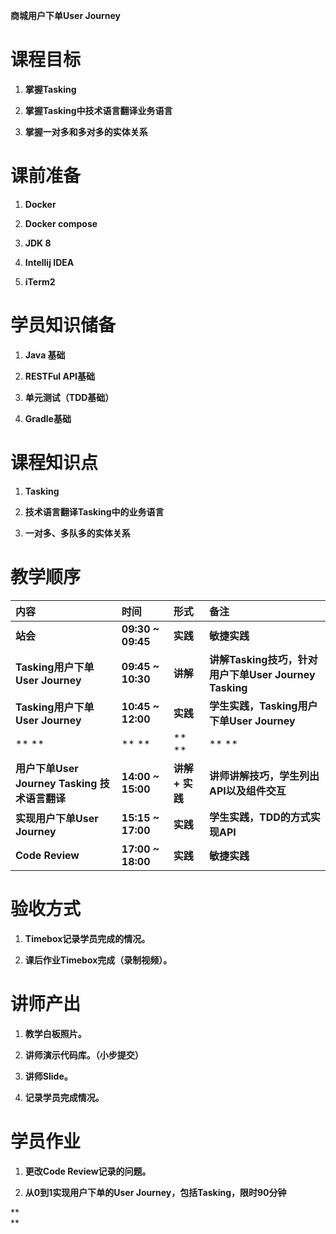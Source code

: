**商城用户下单User Journey**

# **课程目标**

1. **掌握Tasking**

2. **掌握Tasking中技术语言翻译业务语言**

3. **掌握一对多和多对多的实体关系**

# **课前准备**

1. **Docker**

2. **Docker compose**

3. **JDK 8**

4. **Intellij IDEA**

5. **iTerm2**

# **学员知识储备**

1. **Java 基础**

2. **RESTFul API基础**

3. **单元测试（TDD基础）**

4. **Gradle基础**

# **课程知识点**

1. **Tasking**

2. **技术语言翻译Tasking中的业务语言**

3. **一对多、多队多的实体关系**

# **教学顺序**

| **内容** | **时间** | **形式** | **备注** |
| :--- | :--- | :--- | :--- |
| **站会** | **09:30 ~ 09:45** | **实践** | **敏捷实践** |
| **Tasking用户下单User Journey** | **09:45 ~ 10:30** | **讲解** | **讲解Tasking技巧，针对用户下单User Journey Tasking** |
| **Tasking用户下单User Journey** | **10:45 ~ 12:00** | **实践** | **学生实践，Tasking用户下单User Journey** |
| ** ** | ** ** | ** ** | ** ** |
| **用户下单User Journey Tasking 技术语言翻译** | **14:00 ~ 15:00** | **讲解 + 实践** | **讲师讲解技巧，学生列出API以及组件交互** |
| **实现用户下单User Journey** | **15:15 ~ 17:00** | **实践** | **学生实践，TDD的方式实现API** |
| **Code Review** | **17:00 ~ 18:00** | **实践** | **敏捷实践** |

# **验收方式**

1. **Timebox记录学员完成的情况。**

2. **课后作业Timebox完成（录制视频）。**

# **讲师产出**

1. **教学白板照片。**

2. **讲师演示代码库。（小步提交）**

3. **讲师Slide。**

4. **记录学员完成情况。**

# **学员作业**

1. **更改Code Review记录的问题。**

2. **从0到1实现用户下单的User Journey，包括Tasking，限时90分钟**

**        
**


